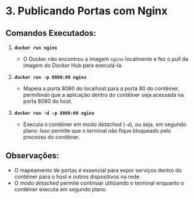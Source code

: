 # 3. Publicando Portas com Nginx

## Comandos Executados:

1. **`docker run nginx`**
   - O Docker não encontrou a imagem `nginx` localmente e fez o *pull* da imagem do Docker Hub para executá-la.

2. **`docker run -p 8080:80 nginx`**
   - Mapeia a porta 8080 do localhost para a porta 80 do contêiner, permitindo que a aplicação dentro do contêiner seja acessada na porta 8080 do host.

3. **`docker run -d -p 8080:80 nginx`**
   - Executa o contêiner em modo *detached* (`-d`), ou seja, em segundo plano. Isso permite que o terminal não fique bloqueado pelo processo do contêiner.

## Observações:
- O mapeamento de portas é essencial para expor serviços dentro do contêiner para o host e outros dispositivos na rede.
- O modo *detached* permite continuar utilizando o terminal enquanto o contêiner executa em segundo plano.
